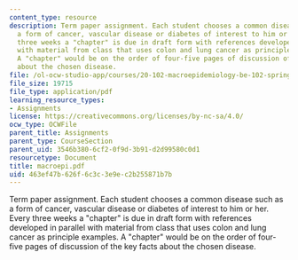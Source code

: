 ```yaml
---
content_type: resource
description: Term paper assignment. Each student chooses a common disease such as
  a form of cancer, vascular disease or diabetes of interest to him or her. Every
  three weeks a "chapter" is due in draft form with references developed in parallel
  with material from class that uses colon and lung cancer as principle examples.
  A "chapter" would be on the order of four-five pages of discussion of the key facts
  about the chosen disease.
file: /ol-ocw-studio-app/courses/20-102-macroepidemiology-be-102-spring-2005/463ef47b626f6c3c3e9ec2b255871b7b_macroepi.pdf
file_size: 19715
file_type: application/pdf
learning_resource_types:
- Assignments
license: https://creativecommons.org/licenses/by-nc-sa/4.0/
ocw_type: OCWFile
parent_title: Assignments
parent_type: CourseSection
parent_uid: 3546b380-6cf2-0f9d-3b91-d2d99580c0d1
resourcetype: Document
title: macroepi.pdf
uid: 463ef47b-626f-6c3c-3e9e-c2b255871b7b
---
```

Term paper assignment. Each student chooses a common disease such as a form of cancer, vascular disease or diabetes of interest to him or her. Every three weeks a "chapter" is due in draft form with references developed in parallel with material from class that uses colon and lung cancer as principle examples. A "chapter" would be on the order of four-five pages of discussion of the key facts about the chosen disease.